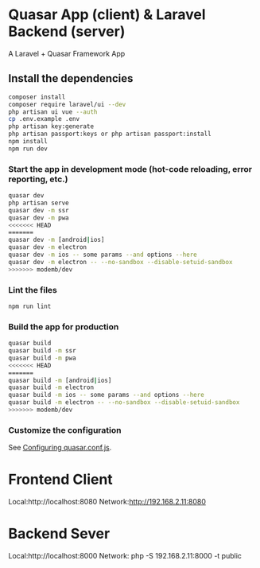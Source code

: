 # Quasar App (client) & Laravel Backend (server)

A Laravel + Quasar Framework App

## Install the dependencies
```bash
composer install
composer require laravel/ui --dev
php artisan ui vue --auth
cp .env.example .env
php artisan key:generate
php artisan passport:keys or php artisan passport:install
npm install
npm run dev
```

### Start the app in development mode (hot-code reloading, error reporting, etc.)
```bash
quasar dev
php artisan serve
quasar dev -m ssr
quasar dev -m pwa
<<<<<<< HEAD
=======
quasar dev -m [android|ios]
quasar dev -m electron
quasar dev -m ios -- some params --and options --here
quasar dev -m electron -- --no-sandbox --disable-setuid-sandbox
>>>>>>> modemb/dev
```

### Lint the files
```bash
npm run lint
```

### Build the app for production
```bash
quasar build
quasar build -m ssr
quasar build -m pwa
<<<<<<< HEAD
=======
quasar build -m [android|ios]
quasar build -m electron
quasar build -m ios -- some params --and options --here
quasar build -m electron -- --no-sandbox --disable-setuid-sandbox
>>>>>>> modemb/dev
```

### Customize the configuration
See [Configuring quasar.conf.js](https://quasar.dev/quasar-cli/quasar-conf-js).

# Frontend Client
Local:http://localhost:8080
Network:http://192.168.2.11:8080
# Backend Sever
Local:http://localhost:8000
Network: php -S 192.168.2.11:8000 -t public
